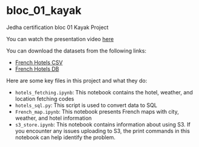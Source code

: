 # bloc_01_kayak

Jedha certification bloc 01 Kayak Project

You can watch the presentation video [here](https://secure.vidyard.com/organizations/2981096/players/hw4PmBhy5DN7gmxykSDjx5/edit=true)

You can download the datasets from the following links:
- [French Hotels CSV](https://frenchhotels.s3.eu-west-3.amazonaws.com/frenchhotels.csv)
- [French Hotels DB](https://frenchhotels.s3.eu-west-3.amazonaws.com/french_hotels.db)

Here are some key files in this project and what they do:

- `hotels_fetching.ipynb`: This notebook contains the hotel, weather, and location fetching codes
- `hotels_sql.py`: This script is used to convert data to SQL
- `French_map.ipynb`: This notebook presents French maps with city, weather, and hotel information
- `s3_store.ipynb`: This notebook contains information about using S3. If you encounter any issues uploading to S3, the print commands in this notebook can help identify the problem.
